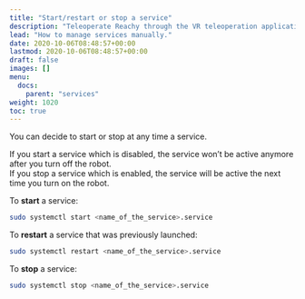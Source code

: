 ```yaml
---
title: "Start/restart or stop a service"
description: "Teleoperate Reachy through the VR teleoperation application."
lead: "How to manage services manually."
date: 2020-10-06T08:48:57+00:00
lastmod: 2020-10-06T08:48:57+00:00
draft: false
images: []
menu:
  docs:
    parent: "services"
weight: 1020
toc: true
---
```


You can decide to start or stop at any time a service.  

If you start a service which is disabled, the service won’t be active anymore after you turn off the robot.  
If you stop a service which is enabled, the service will be active the next time you turn on the robot.  

To **start** a service:
```bash
sudo systemctl start <name_of_the_service>.service
```
To **restart** a service that was previously launched:
```bash
sudo systemctl restart <name_of_the_service>.service
```

To **stop** a service:
```bash
sudo systemctl stop <name_of_the_service>.service
```
